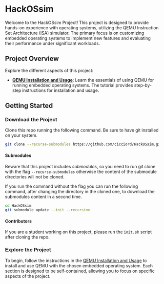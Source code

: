 # HackOSsim

Welcome to the HackOSsim Project! This project is designed to provide hands-on experience with operating systems, utilizing the QEMU Instruction Set Architecture (ISA) simulator. The primary focus is on customizing embedded operating systems to implement new features and evaluating their performance under significant workloads.

## Project Overview

Explore the different aspects of this project:

- [**QEMU Installation and Usage**](./docs/qemu.md): Learn the essentials of using QEMU for running embedded operating systems. The tutorial provides step-by-step instructions for installation and usage.

## Getting Started

### Download the Project

Clone this repo running the following command. Be sure to have git installed on your system.

```bash
git clone --recurse-submodules https://github.com/cicciord/HackOSsim.git
```

#### Submodules

Beware that this project includes _submodules_, so you need to run git clone with the flag `--recurse-submodules` otherwise the content of the submodule directories will not be cloned.

If you run the command without the flag you can run the following command, after changing the directory in the cloned one, to download the submodules content in a second time.

```bash
cd HackOSsim
git submodule update --init --recursive
```

#### Contributors
If you are a student working on this project, please run the `init.sh` script after cloning the repo.

### Explore the Project

To begin, follow the instructions in the [QEMU Installation and Usage](./docs/qemu.md) to install and use QEMU with the chosen embedded operating system. Each section is designed to be self-contained, allowing you to focus on specific aspects of the project.

